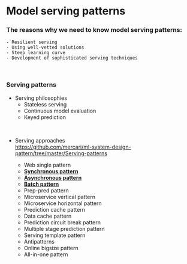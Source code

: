 # Model serving patterns

### The reasons why we need to know model serving patterns:
    - Resilient serving
    - Using well-vetted solutions
    - Steep learning curve
    - Development of sophisticated serving techniques

</br>

### Serving patterns

- Serving philosophies
    - Stateless serving
    - Continuous model evaluation
    - Keyed prediction    
</br>

- Serving approaches  
    <https://github.com/mercari/ml-system-design-pattern/tree/master/Serving-patterns>

    - Web single pattern
    - [**Synchronous pattern**](https://github.com/mercari/ml-system-design-pattern/blob/master/Serving-patterns/Synchronous-pattern/design_ko.md)
    - [**Asynchronous pattern**](https://github.com/mercari/ml-system-design-pattern/blob/master/Serving-patterns/Asynchronous-pattern/design_ko.md)
    - [**Batch pattern**](https://github.com/mercari/ml-system-design-pattern/blob/master/Serving-patterns/Batch-pattern/design_ko.md)
    - Prep-pred pattern
    - Microservice vertical pattern
    - Microservice horizontal pattern
    - Prediction cache pattern
    - Data cache pattern
    - Prediction circuit break pattern
    - Multiple stage prediction pattern
    - Serving template pattern
    - Antipatterns
    - Online bigsize pattern
    - All-in-one pattern

